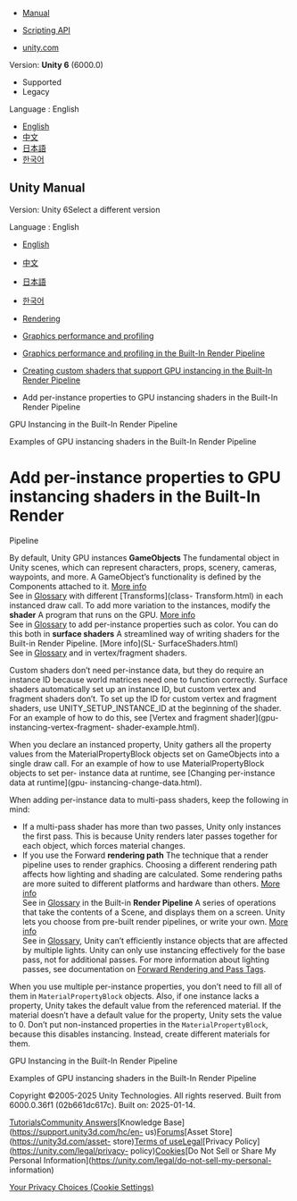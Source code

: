 [](https://docs.unity3d.com)

  * [Manual](../Manual/index.html)
  * [Scripting API](../ScriptReference/index.html)

  * [unity.com](https://unity.com/)

Version: **Unity 6** (6000.0)

  * Supported
  * Legacy

Language : English

  * [English](/Manual/gpu-instancing-per-instance-properties.html)
  * [中文](/cn/current/Manual/gpu-instancing-per-instance-properties.html)
  * [日本語](/ja/current/Manual/gpu-instancing-per-instance-properties.html)
  * [한국어](/kr/current/Manual/gpu-instancing-per-instance-properties.html)

[](https://docs.unity3d.com)

## Unity Manual

Version: Unity 6Select a different version

Language : English

  * [English](/Manual/gpu-instancing-per-instance-properties.html)
  * [中文](/cn/current/Manual/gpu-instancing-per-instance-properties.html)
  * [日本語](/ja/current/Manual/gpu-instancing-per-instance-properties.html)
  * [한국어](/kr/current/Manual/gpu-instancing-per-instance-properties.html)

  * [Rendering](rendering-and-post-processing.html)
  * [Graphics performance and profiling](graphics-performance-profiling.html)
  * [Graphics performance and profiling in the Built-In Render Pipeline](graphics-performance-birp.html)
  * [Creating custom shaders that support GPU instancing in the Built-In Render Pipeline](gpu-instancing-shader.html)
  * Add per-instance properties to GPU instancing shaders in the Built-In Render Pipeline

[](gpu-instancing-birp.html)

GPU Instancing in the Built-In Render Pipeline

[](gpu-instancing-samples.html)

Examples of GPU instancing shaders in the Built-In Render Pipeline

# Add per-instance properties to GPU instancing shaders in the Built-In Render
Pipeline

By default, Unity GPU instances **GameObjects** The fundamental object in
Unity scenes, which can represent characters, props, scenery, cameras,
waypoints, and more. A GameObject’s functionality is defined by the Components
attached to it. [More info](class-GameObject.html)  
See in [Glossary](Glossary.html#GameObject) with different [Transforms](class-
Transform.html) in each instanced draw call. To add more variation to the
instances, modify the **shader** A program that runs on the GPU. [More
info](Shaders.html)  
See in [Glossary](Glossary.html#Shader) to add per-instance properties such as
color. You can do this both in **surface shaders** A streamlined way of
writing shaders for the Built-in Render Pipeline. [More info](SL-
SurfaceShaders.html)  
See in [Glossary](Glossary.html#SurfaceShader) and in vertex/fragment shaders.

Custom shaders don’t need per-instance data, but they do require an instance
ID because world matrices need one to function correctly. Surface shaders
automatically set up an instance ID, but custom vertex and fragment shaders
don’t. To set up the ID for custom vertex and fragment shaders, use
UNITY_SETUP_INSTANCE_ID at the beginning of the shader. For an example of how
to do this, see [Vertex and fragment shader](gpu-instancing-vertex-fragment-
shader-example.html).

When you declare an instanced property, Unity gathers all the property values
from the MaterialPropertyBlock objects set on GameObjects into a single draw
call. For an example of how to use MaterialPropertyBlock objects to set per-
instance data at runtime, see [Changing per-instance data at runtime](gpu-
instancing-change-data.html).

When adding per-instance data to multi-pass shaders, keep the following in
mind:

  * If a multi-pass shader has more than two passes, Unity only instances the first pass. This is because Unity renders later passes together for each object, which forces material changes.
  * If you use the Forward **rendering path** The technique that a render pipeline uses to render graphics. Choosing a different rendering path affects how lighting and shading are calculated. Some rendering paths are more suited to different platforms and hardware than others. [More info](RenderingPaths.html)  
See in [Glossary](Glossary.html#RenderingPath) in the Built-in **Render
Pipeline** A series of operations that take the contents of a Scene, and
displays them on a screen. Unity lets you choose from pre-built render
pipelines, or write your own. [More info](render-pipelines.html)  
See in [Glossary](Glossary.html#Renderpipeline), Unity can’t efficiently
instance objects that are affected by multiple lights. Unity can only use
instancing effectively for the base pass, not for additional passes. For more
information about lighting passes, see documentation on [Forward Rendering and
Pass Tags](RenderTech-ForwardRendering.html).

When you use multiple per-instance properties, you don’t need to fill all of
them in `MaterialPropertyBlock` objects. Also, if one instance lacks a
property, Unity takes the default value from the referenced material. If the
material doesn’t have a default value for the property, Unity sets the value
to 0. Don’t put non-instanced properties in the `MaterialPropertyBlock`,
because this disables instancing. Instead, create different materials for
them.

[](gpu-instancing-birp.html)

GPU Instancing in the Built-In Render Pipeline

[](gpu-instancing-samples.html)

Examples of GPU instancing shaders in the Built-In Render Pipeline

Copyright ©2005-2025 Unity Technologies. All rights reserved. Built from
6000.0.36f1 (02b661dc617c). Built on: 2025-01-14.

[Tutorials](https://learn.unity.com/)[Community
Answers](https://answers.unity3d.com)[Knowledge
Base](https://support.unity3d.com/hc/en-
us)[Forums](https://forum.unity3d.com)[Asset Store](https://unity3d.com/asset-
store)[Terms of
use](https://docs.unity3d.com/Manual/TermsOfUse.html)[Legal](https://unity.com/legal)[Privacy
Policy](https://unity.com/legal/privacy-
policy)[Cookies](https://unity.com/legal/cookie-policy)[Do Not Sell or Share
My Personal Information](https://unity.com/legal/do-not-sell-my-personal-
information)

[Your Privacy Choices (Cookie Settings)](javascript:void\(0\);)

